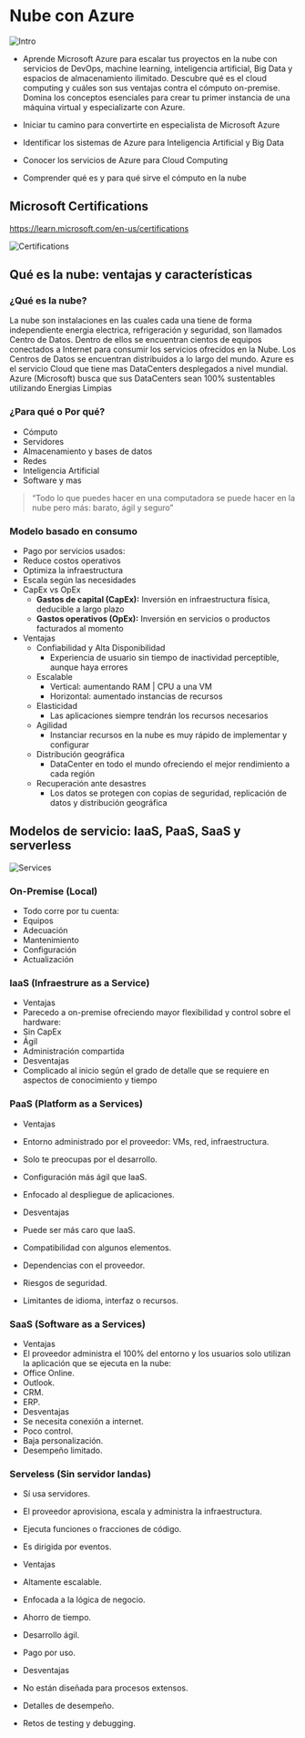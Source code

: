 # Nube con Azure
![Intro](./intro.png)

- Aprende Microsoft Azure para escalar tus proyectos en la nube con servicios de DevOps, machine learning, inteligencia artificial, Big Data y espacios de almacenamiento ilimitado. Descubre qué es el cloud computing y cuáles son sus ventajas contra el cómputo on-premise. Domina los conceptos esenciales para crear tu primer instancia de una máquina virtual y especializarte con Azure.

 - Iniciar tu camino para convertirte en especialista de Microsoft Azure
 - Identificar los sistemas de Azure para Inteligencia Artificial y Big Data
 - Conocer los servicios de Azure para Cloud Computing
 - Comprender qué es y para qué sirve el cómputo en la nube
## Microsoft Certifications
https://learn.microsoft.com/en-us/certifications

![Certifications](./certyrols.png)

## Qué es la nube: ventajas y características
### ¿Qué es la nube?
La nube son instalaciones en las cuales cada una tiene de forma independiente energia electrica, refrigeración y seguridad, son llamados Centro de Datos. Dentro de ellos se encuentran cientos de equipos conectados a Internet para consumir los servicios ofrecidos en la Nube.
Los Centros de Datos se encuentran distribuidos a lo largo del mundo. Azure es el servicio Cloud que tiene mas DataCenters desplegados a nivel mundial.
Azure (Microsoft) busca que sus DataCenters sean 100% sustentables utilizando Energias Limpias
### ¿Para qué o Por qué?
- Cómputo
- Servidores
- Almacenamiento y bases de datos
- Redes
- Inteligencia Artificial
- Software y mas
>“Todo lo que puedes hacer en una computadora se puede hacer en la nube pero más: barato, ágil y seguro”
### Modelo basado en consumo
- Pago por servicios usados:
- Reduce costos operativos
- Optimiza la infraestructura
- Escala según las necesidades
- CapEx vs OpEx
  - **Gastos de capital (CapEx):** Inversión en infraestructura física, deducible a largo plazo
  - **Gastos operativos (OpEx):** Inversión en servicios o productos facturados al momento
- Ventajas
  - Confiabilidad y Alta Disponibilidad
    - Experiencia de usuario sin tiempo de inactividad perceptible, aunque haya errores
  - Escalable
    - Vertical: aumentando RAM | CPU a una VM
    - Horizontal: aumentado instancias de recursos
  - Elasticidad
    - Las aplicaciones siempre tendrán los recursos necesarios
  - Agilidad
    - Instanciar recursos en la nube es muy rápido de implementar y configurar
  - Distribución geográfica
    - DataCenter en todo el mundo ofreciendo el mejor rendimiento a cada región
  - Recuperación ante desastres
    - Los datos se protegen con copias de seguridad, replicación de datos y distribución geográfica

## Modelos de servicio: IaaS, PaaS, SaaS y serverless
![Services](3%2Cservicios.png)

### On-Premise (Local)
 - Todo corre por tu cuenta:
 - Equipos
 - Adecuación
 - Mantenimiento
 - Configuración
 - Actualización

### IaaS (Infraestrure as a Service)
- Ventajas
 - Parecedo a on-premise ofreciendo mayor flexibilidad y control sobre el hardware:
 - Sin CapEx
 - Ágil
 - Administración compartida
- Desventajas
 - Complicado al inicio según el grado de detalle que se requiere en aspectos de conocimiento y tiempo

### PaaS (Platform as a Services)
- Ventajas
 - Entorno administrado por el proveedor: VMs, red, infraestructura.
 - Solo te preocupas por el desarrollo.
 - Configuración más ágil que IaaS.
 - Enfocado al despliegue de aplicaciones.

- Desventajas
 - Puede ser más caro que IaaS.
 - Compatibilidad con algunos elementos.
 - Dependencias con el proveedor.
 - Riesgos de seguridad.
 - Limitantes de idioma, interfaz o recursos.

### SaaS (Software as a Services)
- Ventajas
 - El proveedor administra el 100% del entorno y los usuarios solo utilizan la aplicación que se ejecuta en la nube:
 - Office Online.
 - Outlook.
 - CRM.
 - ERP.
- Desventajas
 - Se necesita conexión a internet.
 - Poco control.
 - Baja personalización.
 - Desempeño limitado.

### Serveless (Sin servidor landas)
- Sí usa servidores.
- El proveedor aprovisiona, escala y administra la infraestructura.
- Ejecuta funciones o fracciones de código.
- Es dirigida por eventos.

- Ventajas
 - Altamente escalable.
 - Enfocada a la lógica de negocio.
 - Ahorro de tiempo.
 - Desarrollo ágil.
 - Pago por uso.

- Desventajas
 - No están diseñada para procesos extensos.
 - Detalles de desempeño.
 - Retos de testing y debugging.
